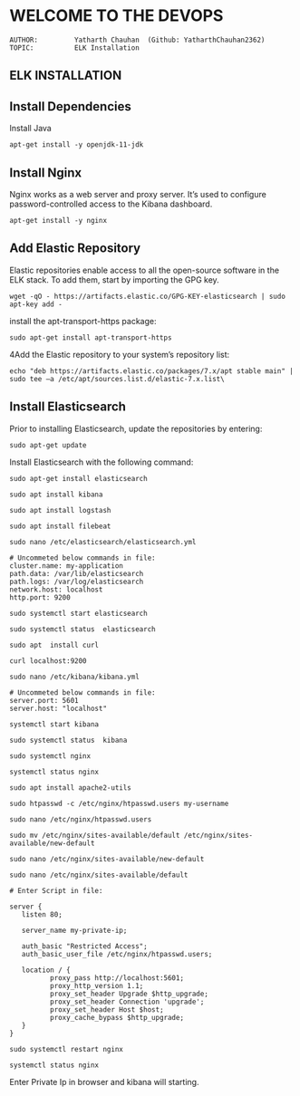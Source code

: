 # **WELCOME TO THE DEVOPS**

    AUTHOR:         Yatharth Chauhan  (Github: YatharthChauhan2362)
    TOPIC:          ELK Installation

## ELK INSTALLATION

## Install Dependencies

Install Java

    apt-get install -y openjdk-11-jdk
    
## Install Nginx

Nginx works as a web server and proxy server. It’s used to configure password-controlled access to the Kibana dashboard.

    apt-get install -y nginx

## Add Elastic Repository

Elastic repositories enable access to all the open-source software in the ELK stack. To add them, start by importing the GPG key.

    wget -qO - https://artifacts.elastic.co/GPG-KEY-elasticsearch | sudo apt-key add -
    
install the apt-transport-https package:

    sudo apt-get install apt-transport-https
    
4Add the Elastic repository to your system’s repository list:

    echo "deb https://artifacts.elastic.co/packages/7.x/apt stable main" | sudo tee –a /etc/apt/sources.list.d/elastic-7.x.list\
    
## Install Elasticsearch

Prior to installing Elasticsearch, update the repositories by entering:

    sudo apt-get update
    
Install Elasticsearch with the following command:

    sudo apt-get install elasticsearch
    
    sudo apt install kibana
    
    sudo apt install logstash
    
    sudo apt install filebeat
    
    sudo nano /etc/elasticsearch/elasticsearch.yml
    
    # Uncommeted below commands in file:
    cluster.name: my-application
    path.data: /var/lib/elasticsearch
    path.logs: /var/log/elasticsearch
    network.host: localhost
    http.port: 9200
    
    sudo systemctl start elasticsearch
    
    sudo systemctl status  elasticsearch
    
    sudo apt  install curl
    
    curl localhost:9200
    
    sudo nano /etc/kibana/kibana.yml
    
    # Uncommeted below commands in file:
    server.port: 5601
    server.host: "localhost"
    
    systemctl start kibana
    
    sudo systemctl status  kibana
    
    sudo systemctl nginx
    
    systemctl status nginx
    
    sudo apt install apache2-utils
    
    sudo htpasswd -c /etc/nginx/htpasswd.users my-username
    
    sudo nano /etc/nginx/htpasswd.users
    
    sudo mv /etc/nginx/sites-available/default /etc/nginx/sites-available/new-default
    
    sudo nano /etc/nginx/sites-available/new-default
    
    sudo nano /etc/nginx/sites-available/default
    
    # Enter Script in file:
    
    server {
       listen 80;

       server_name my-private-ip;

       auth_basic "Restricted Access";
       auth_basic_user_file /etc/nginx/htpasswd.users;

       location / {
              proxy_pass http://localhost:5601;
              proxy_http_version 1.1;
              proxy_set_header Upgrade $http_upgrade;
              proxy_set_header Connection 'upgrade';
              proxy_set_header Host $host;
              proxy_cache_bypass $http_upgrade;
       }
    }
    
    sudo systemctl restart nginx
    
    systemctl status nginx
    
Enter Private Ip in browser and kibana will starting.
    
    
    
    
    
    
    
 
    
    
    
    
    
    
    
    
    
    
    
    
    
    




    

